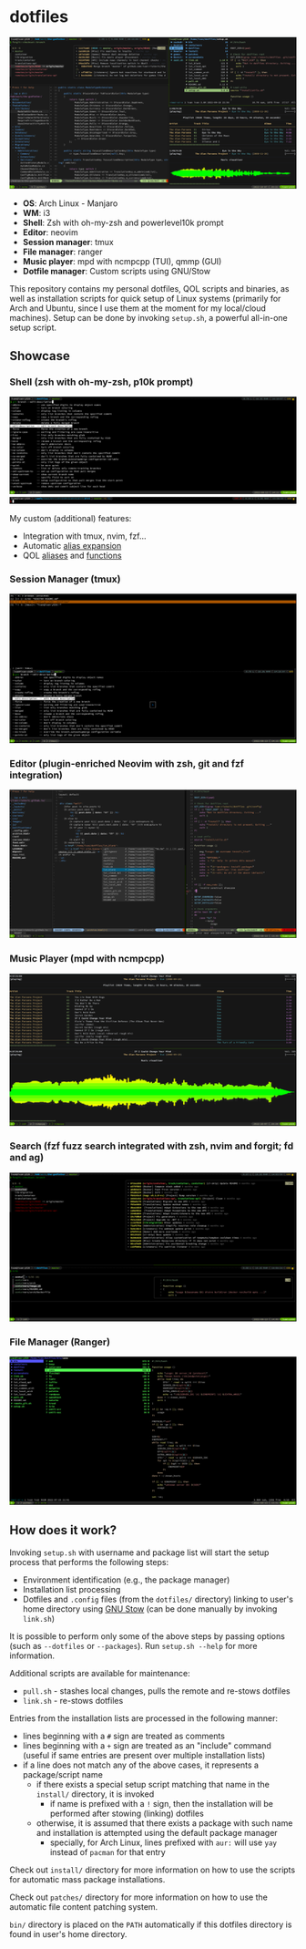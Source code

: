 # dotfiles

![all-in-one](screenshots/all-in-one.png)

- **OS**: Arch Linux - Manjaro
- **WM**: i3
- **Shell**: Zsh with oh-my-zsh and powerlevel10k prompt
- **Editor**: neovim
- **Session manager**: tmux
- **File manager**: ranger
- **Music player**: mpd with ncmpcpp (TUI), qmmp (GUI)
- **Dotfile manager**: Custom scripts using GNU/Stow

This repository contains my personal dotfiles, QOL scripts and binaries, as well as installation scripts for quick setup of Linux systems (primarily for Arch and Ubuntu, since I use them at the moment for my local/cloud machines). Setup can be done by invoking `setup.sh`, a powerful all-in-one setup script. 


## Showcase

### Shell (zsh with oh-my-zsh, p10k prompt)
![zsh](screenshots/zsh.png)
![prompt](screenshots/prompt.png)

My custom (additional) features:
- Integration with tmux, nvim, fzf...
- Automatic [alias expansion](dotfiles/.zshrc)
- QOL [aliases](dotfiles/.aliases.zsh) and [functions](bin)

### Session Manager (tmux)
![tmux](screenshots/tmux.png)

### Editor (plugin-enriched Neovim with zsh, git and fzf integration)
![nvim](screenshots/nvim.png)

### Music Player (mpd with ncmpcpp)
![fzf](screenshots/ncmpcpp.png)

### Search (fzf fuzz search integrated with zsh, nvim and forgit; fd and ag)
![fzf](screenshots/fzf.png)

### File Manager (Ranger)
![ranger](screenshots/ranger.png)


## How does it work?

Invoking `setup.sh` with username and package list will start the setup process that performs the following steps:
- Environment identification (e.g., the package manager)
- Installation list processing
- Dotfiles and `.config` files (from the `dotfiles/` directory) linking to user's home directory using [GNU Stow](https://www.gnu.org/software/stow/) (can be done manually by invoking `link.sh`)

It is possible to perform only some of the above steps by passing options (such as `--dotfiles` or `--packages`). Run `setup.sh --help` for more information.

Additional scripts are available for maintenance:
- `pull.sh` - stashes local changes, pulls the remote and re-stows dotfiles
- `link.sh` - re-stows dotfiles

Entries from the installation lists are processed in the following manner:
- lines beginning with a `#` sign are treated as comments
- lines beginning with a `+` sign are treated as an "include" command (useful if same entries are present over multiple installation lists)
- if a line does not match any of the above cases, it represents a package/script name
    - if there exists a special setup script matching that name in the `install/` directory, it is invoked
        - if name is prefixed with a `!` sign, then the installation will be performed after stowing (linking) dotfiles
    - otherwise, it is assumed that there exists a package with such name and installation is attempted using the default package manager
        - specially, for Arch Linux, lines prefixed with `aur:` will use `yay` instead of `pacman` for that entry

Check out `install/` directory for more information on how to use the scripts for automatic mass package installations.

Check out `patches/` directory for more information on how to use the automatic file content patching system.

`bin/` directory is placed on the `PATH` automatically if this dotfiles directory is found in user's home directory.

